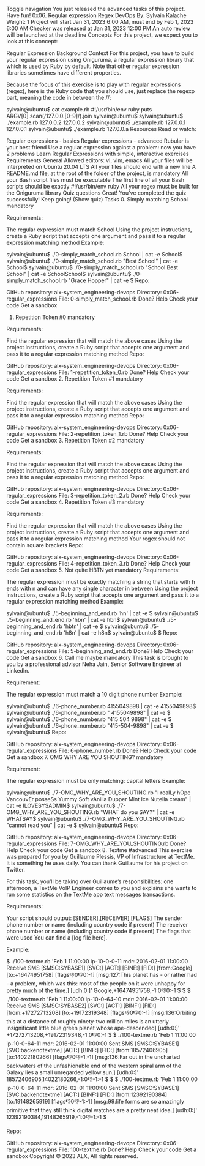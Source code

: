Toggle navigation
You just released the advanced tasks of this project. Have fun!
0x06. Regular expression
Regex
DevOps
 By: Sylvain Kalache
 Weight: 1
 Project will start Jan 31, 2023 6:00 AM, must end by Feb 1, 2023 6:00 AM
 Checker was released at Jan 31, 2023 12:00 PM
 An auto review will be launched at the deadline
Concepts
For this project, we expect you to look at this concept:

Regular Expression
Background Context
For this project, you have to build your regular expression using Oniguruma, a regular expression library that which is used by Ruby by default. Note that other regular expression libraries sometimes have different properties.

Because the focus of this exercise is to play with regular expressions (regex), here is the Ruby code that you should use, just replace the regexp part, meaning the code in between the //:

sylvain@ubuntu$ cat example.rb
#!/usr/bin/env ruby
puts ARGV[0].scan(/127.0.0.[0-9]/).join
sylvain@ubuntu$
sylvain@ubuntu$ ./example.rb 127.0.0.2
127.0.0.2
sylvain@ubuntu$ ./example.rb 127.0.0.1
127.0.0.1
sylvain@ubuntu$ ./example.rb 127.0.0.a
Resources
Read or watch:

Regular expressions - basics
Regular expressions - advanced
Rubular is your best friend
Use a regular expression against a problem: now you have 2 problems
Learn Regular Expressions with simple, interactive exercises
Requirements
General
Allowed editors: vi, vim, emacs
All your files will be interpreted on Ubuntu 20.04 LTS
All your files should end with a new line
A README.md file, at the root of the folder of the project, is mandatory
All your Bash script files must be executable
The first line of all your Bash scripts should be exactly #!/usr/bin/env ruby
All your regex must be built for the Oniguruma library
Quiz questions
Great! You've completed the quiz successfully! Keep going! (Show quiz)
Tasks
0. Simply matching School
mandatory


Requirements:

The regular expression must match School
Using the project instructions, create a Ruby script that accepts one argument and pass it to a regular expression matching method
Example:

sylvain@ubuntu$ ./0-simply_match_school.rb School | cat -e
School$
sylvain@ubuntu$ ./0-simply_match_school.rb "Best School" | cat -e
School$
sylvain@ubuntu$ ./0-simply_match_school.rb "School Best School" | cat -e
SchoolSchool$
sylvain@ubuntu$ ./0-simply_match_school.rb "Grace Hopper" | cat -e
$
Repo:

GitHub repository: alx-system_engineering-devops
Directory: 0x06-regular_expressions
File: 0-simply_match_school.rb
 Done? Help Check your code Get a sandbox
1. Repetition Token #0
mandatory


Requirements:

Find the regular expression that will match the above cases
Using the project instructions, create a Ruby script that accepts one argument and pass it to a regular expression matching method
Repo:

GitHub repository: alx-system_engineering-devops
Directory: 0x06-regular_expressions
File: 1-repetition_token_0.rb
 Done? Help Check your code Get a sandbox
2. Repetition Token #1
mandatory


Requirements:

Find the regular expression that will match the above cases
Using the project instructions, create a Ruby script that accepts one argument and pass it to a regular expression matching method
Repo:

GitHub repository: alx-system_engineering-devops
Directory: 0x06-regular_expressions
File: 2-repetition_token_1.rb
 Done? Help Check your code Get a sandbox
3. Repetition Token #2
mandatory


Requirements:

Find the regular expression that will match the above cases
Using the project instructions, create a Ruby script that accepts one argument and pass it to a regular expression matching method
Repo:

GitHub repository: alx-system_engineering-devops
Directory: 0x06-regular_expressions
File: 3-repetition_token_2.rb
 Done? Help Check your code Get a sandbox
4. Repetition Token #3
mandatory


Requirements:

Find the regular expression that will match the above cases
Using the project instructions, create a Ruby script that accepts one argument and pass it to a regular expression matching method
Your regex should not contain square brackets
Repo:

GitHub repository: alx-system_engineering-devops
Directory: 0x06-regular_expressions
File: 4-repetition_token_3.rb
 Done? Help Check your code Get a sandbox
5. Not quite HBTN yet
mandatory
Requirements:

The regular expression must be exactly matching a string that starts with h ends with n and can have any single character in between
Using the project instructions, create a Ruby script that accepts one argument and pass it to a regular expression matching method
Example:

sylvain@ubuntu$ ./5-beginning_and_end.rb 'hn' | cat -e
$
sylvain@ubuntu$ ./5-beginning_and_end.rb 'hbn' | cat -e
hbn$
sylvain@ubuntu$ ./5-beginning_and_end.rb 'hbtn' | cat -e
$
sylvain@ubuntu$ ./5-beginning_and_end.rb 'h8n' | cat -e
h8n$
sylvain@ubuntu$
$
Repo:

GitHub repository: alx-system_engineering-devops
Directory: 0x06-regular_expressions
File: 5-beginning_and_end.rb
 Done? Help Check your code Get a sandbox
6. Call me maybe
mandatory
This task is brought to you by a professional advisor Neha Jain, Senior Software Engineer at LinkedIn.

Requirement:

The regular expression must match a 10 digit phone number
Example:

sylvain@ubuntu$ ./6-phone_number.rb 4155049898 | cat -e
4155049898$
sylvain@ubuntu$ ./6-phone_number.rb " 4155049898" | cat -e
$
sylvain@ubuntu$ ./6-phone_number.rb "415 504 9898" | cat -e
$
sylvain@ubuntu$ ./6-phone_number.rb "415-504-9898" | cat -e
$
sylvain@ubuntu$
Repo:

GitHub repository: alx-system_engineering-devops
Directory: 0x06-regular_expressions
File: 6-phone_number.rb
 Done? Help Check your code Get a sandbox
7. OMG WHY ARE YOU SHOUTING?
mandatory


Requirement:

The regular expression must be only matching: capital letters
Example:

sylvain@ubuntu$ ./7-OMG_WHY_ARE_YOU_SHOUTING.rb "I realLy hOpe VancouvEr posseSs Yummy Soft vAnilla Dupper Mint Ice Nutella cream" | cat -e
ILOVESYSADMIN$
sylvain@ubuntu$ ./7-OMG_WHY_ARE_YOU_SHOUTING.rb "WHAT do you SAY?" | cat -e
WHATSAY$
sylvain@ubuntu$ ./7-OMG_WHY_ARE_YOU_SHOUTING.rb "cannot read you" | cat -e
$
sylvain@ubuntu$
Repo:

GitHub repository: alx-system_engineering-devops
Directory: 0x06-regular_expressions
File: 7-OMG_WHY_ARE_YOU_SHOUTING.rb
 Done? Help Check your code Get a sandbox
8. Textme
#advanced
This exercise was prepared for you by Guillaume Plessis, VP of Infrastructure at TextMe. It is something he uses daily. You can thank Guillaume for his project on Twitter.

For this task, you’ll be taking over Guillaume’s responsibilities: one afternoon, a TextMe VoIP Engineer comes to you and explains she wants to run some statistics on the TextMe app text messages transactions.

Requirements:

Your script should output: [SENDER],[RECEIVER],[FLAGS]
The sender phone number or name (including country code if present)
The receiver phone number or name (including country code if present)
The flags that were used
You can find a [log file here].

Example:

$ ./100-textme.rb 'Feb 1 11:00:00 ip-10-0-0-11 mdr: 2016-02-01 11:00:00 Receive SMS [SMSC:SYBASE1] [SVC:] [ACT:] [BINF:] [FID:] [from:Google] [to:+16474951758] [flags:-1:0:-1:0:-1] [msg:127:This planet has - or rather had - a problem, which was this: most of the people on it were unhappy for pretty much of the time.] [udh:0:]'
Google,+16474951758,-1:0:-1:0:-1
$
$
$ ./100-textme.rb 'Feb 1 11:00:00 ip-10-0-64-10 mdr: 2016-02-01 11:00:00 Receive SMS [SMSC:SYBASE2] [SVC:] [ACT:] [BINF:] [FID:] [from:+17272713208] [to:+19172319348] [flags:-1:0:-1:0:-1] [msg:136:Orbiting this at a distance of roughly ninety-two million miles is an utterly insignificant little blue green planet whose ape-descended] [udh:0:]'
+17272713208,+19172319348,-1:0:-1:0:-1
$
$ ./100-textme.rb 'Feb 1 11:00:00 ip-10-0-64-11 mdr: 2016-02-01 11:00:00 Sent SMS [SMSC:SYBASE1] [SVC:backendtextme] [ACT:] [BINF:] [FID:] [from:18572406905] [to:14022180266] [flags:-1:0:-1:-1:-1] [msg:136:Far out in the uncharted backwaters of the unfashionable end of the western spiral arm of the Galaxy lies a small unregarded yellow sun.] [udh:0:]'
18572406905,14022180266,-1:0:-1:-1:-1
$
$
$ ./100-textme.rb 'Feb 1 11:00:00 ip-10-0-64-11 mdr: 2016-02-01 11:00:00 Sent SMS [SMSC:SYBASE1] [SVC:backendtextme] [ACT:] [BINF:] [FID:] [from:12392190384] [to:19148265919] [flags:-1:0:-1:-1:-1] [msg:99:life forms are so amazingly primitive that they still think digital watches are a pretty neat idea.] [udh:0:]'
12392190384,19148265919,-1:0:-1:-1:-1
$

Repo:

GitHub repository: alx-system_engineering-devops
Directory: 0x06-regular_expressions
File: 100-textme.rb
 Done? Help Check your code Get a sandbox
Copyright © 2023 ALX, All rights reserved.

